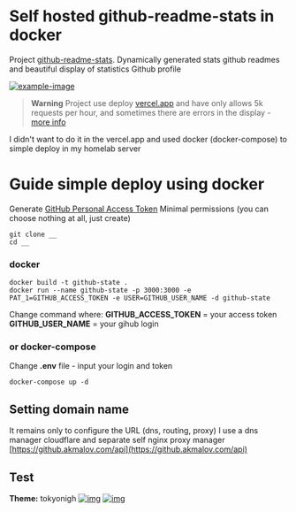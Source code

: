 # Self hosted github-readme-stats in docker

Project [github-readme-stats](https://github.com/anuraghazra/github-readme-stats). Dynamically generated stats github readmes and beautiful display of statistics Github profile

[![example-image](https://camo.githubusercontent.com/8fd2570f103d1aae8a4d8970535274ae19c2ee62587d8868d618be37001263d0/68747470733a2f2f7265732e636c6f7564696e6172792e636f6d2f616e7572616768617a72612f696d6167652f75706c6f61642f76313539353137343533362f6772732d7468656d65735f6c34796e6a612e706e67)]()

> **Warning**
> Project use deploy [vercel.app](https://github-readme-stats.vercel.app/api) and have only allows 5k requests per hour, and sometimes there are errors in the display - [more info](https://github.com/anuraghazra/github-readme-stats#deploy-on-your-own-vercel-instance)

I didn't want to do it in the vercel.app and used docker (docker-compose) to simple deploy in my homelab server


# Guide simple deploy using docker
Generate [GitHub Personal Access Token](https://docs.github.com/en/authentication/keeping-your-account-and-data-secure/creating-a-personal-access-token) 
Minimal permissions (you can choose nothing at all, just create)

```
git clone __ 
cd __
```

### docker

```
docker build -t github-state .
docker run --name github-state -p 3000:3000 -e PAT_1=GITHUB_ACCESS_TOKEN -e USER=GITHUB_USER_NAME -d github-state
```
Change command where:
**GITHUB_ACCESS_TOKEN** = your access token
**GITHUB_USER_NAME** = your gihub login


### or docker-compose
Change **.env** file - input your login and token

```
docker-compose up -d
```


## Setting domain name
It remains only to configure the URL (dns, routing, proxy)
I use a dns manager cloudflare and separate self nginx proxy manager 
[https://github.akmalov.com/api](https://github.akmalov.com/api)

## Test
**Theme:** tokyonigh
[![img](https://github.akmalov.com/api?theme=tokyonight&count_private=true&show_icons=true)](https://github.akmalov.com/api?theme=tokyonight&count_private=true&show_icons=true)
[![img](https://github.akmalov.com/api/top-langs/?theme=tokyonight&count_private=true&show_icons=true)](https://github.akmalov.com/api/top-langs/?theme=tokyonight&count_private=true&show_icons=true)
